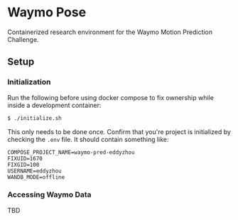 # Waymo Pose
Containerized research environment for the Waymo Motion Prediction Challenge.


## Setup
### Initialization
Run the following before using docker compose to fix ownership while inside a development container:

```bash
$ ./initialize.sh
```

This only needs to be done once. Confirm that you're project is initialized by checking the `.env` file. It should contain something like:

```
COMPOSE_PROJECT_NAME=waymo-pred-eddyzhou
FIXUID=1670
FIXGID=100
USERNAME=eddyzhou
WANDB_MODE=offline
```

### Accessing Waymo Data
TBD
